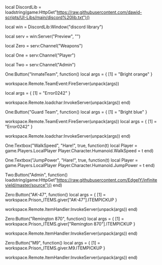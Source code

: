 local DiscordLib = loadstring(game:HttpGet"https://raw.githubusercontent.com/dawid-scripts/UI-Libs/main/discord%20lib.txt")()

local win = DiscordLib:Window("discord library")

local serv = win:Server("Preview", "")

local Zero = serv:Channel("Weapons")

local One = serv:Channel("Player")

local Two = serv:Channel("Admin")


One:Button("InmateTeam", function()
local args = {
    [1] = "Bright orange"
}

workspace.Remote.TeamEvent:FireServer(unpack(args))

local args = {
    [1] = "Error0242"
}

workspace.Remote.loadchar:InvokeServer(unpack(args))
end)

One:Button("Guard Team", function()
local args = {
    [1] = "Bright blue"
}

workspace.Remote.TeamEvent:FireServer(unpack(args))
local args = {
    [1] = "Error0242"
}

workspace.Remote.loadchar:InvokeServer(unpack(args))
end)


One:Textbox("WalkSpeed", "Hare!", true, function(t)
    local Player = game.Players.LocalPlayer
    Player.Character.Humanoid.WalkSpeed = t
end)

One:Textbox("JumpPower", "Hare!", true, function(t)
    local Player = game.Players.LocalPlayer
    Player.Character.Humanoid.JumpPower  = t
end)







Two:Button("Admin", function()
    loadstring(game:HttpGet"https://raw.githubusercontent.com/EdgeIY/infiniteyield/master/source")()
end)

Zero:Button("AK-47", function()
    local args = {
    [1] = workspace.Prison_ITEMS.giver["AK-47"].ITEMPICKUP
}

workspace.Remote.ItemHandler:InvokeServer(unpack(args))
end)

Zero:Button("Remington 870", function()
    local args = {
    [1] = workspace.Prison_ITEMS.giver["Remington 870"].ITEMPICKUP
}

workspace.Remote.ItemHandler:InvokeServer(unpack(args))
end)

Zero:Button("M9", function()
    local args = {
    [1] = workspace.Prison_ITEMS.giver.M9.ITEMPICKUP
}

workspace.Remote.ItemHandler:InvokeServer(unpack(args))
end)













